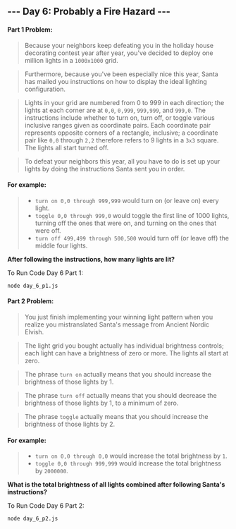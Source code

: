 ## --- Day 6: Probably a Fire Hazard ---

#### Part 1 Problem:

> Because your neighbors keep defeating you in the holiday house decorating contest year after year, you've decided to deploy one million lights in a `1000x1000` grid.

> Furthermore, because you've been especially nice this year, Santa has mailed you instructions on how to display the ideal lighting configuration.

> Lights in your grid are numbered from 0 to 999 in each direction; the lights at each corner are at `0,0`, `0,999`, `999,999`, and `999,0`. The instructions include whether to turn on, turn off, or toggle various inclusive ranges given as coordinate pairs. Each coordinate pair represents opposite corners of a rectangle, inclusive; a coordinate pair like `0,0` through `2,2` therefore refers to 9 lights in a `3x3` square. The lights all start turned off.

> To defeat your neighbors this year, all you have to do is set up your lights by doing the instructions Santa sent you in order.

#### For example:

> - `turn on 0,0 through 999,999` would turn on (or leave on) every light.
> - `toggle 0,0 through 999,0` would toggle the first line of 1000 lights, turning off the ones that were on, and turning on the ones that were off.
> - `turn off 499,499 through 500,500` would turn off (or leave off) the middle four lights.

**After following the instructions, how many lights are lit?**

To Run Code Day 6 Part 1:
```
node day_6_p1.js
```

#### Part 2 Problem:
> You just finish implementing your winning light pattern when you realize you mistranslated Santa's message from Ancient Nordic Elvish.

> The light grid you bought actually has individual brightness controls; each light can have a brightness of zero or more. The lights all start at zero.

> The phrase `turn on` actually means that you should increase the brightness of those lights by 1.

> The phrase `turn off` actually means that you should decrease the brightness of those lights by 1, to a minimum of zero.

> The phrase `toggle` actually means that you should increase the brightness of those lights by 2.

#### For example:

> - `turn on 0,0 through 0,0` would increase the total brightness by `1`.
> - `toggle 0,0 through 999,999` would increase the total brightness by `2000000`.

**What is the total brightness of all lights combined after following Santa's instructions?**

To Run Code Day 6 Part 2:
```
node day_6_p2.js
```
